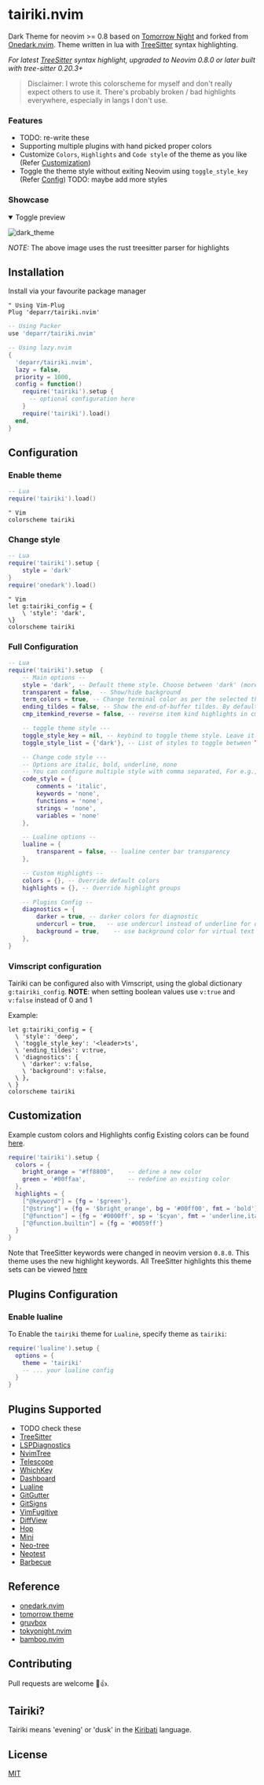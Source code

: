<h1 align="left">
tairiki.nvim
</h1>

Dark Theme for neovim >= 0.8 based on [Tomorrow Night](https://github.com/chriskempson/tomorrow-theme) and forked from [Onedark.nvim](https://github.com/navarasu/onedark.nvim). Theme written in lua with [TreeSitter](https://github.com/nvim-treesitter/nvim-treesitter) syntax highlighting.

*For latest [TreeSitter](https://github.com/nvim-treesitter/nvim-treesitter) syntax highlight, upgraded to Neovim 0.8.0 or later built with tree-sitter 0.20.3+*

> Disclaimer: I wrote this colorscheme for myself and don't really expect others to use it. There's probably broken / bad highlights everywhere, especially in langs I don't use.

### Features
  * TODO: re-write these
  * Supporting multiple plugins with hand picked proper colors
  * Customize `Colors`, `Highlights` and `Code style` of the theme as you like (Refer [Customization](#customization))
  * Toggle the theme style without exiting Neovim using `toggle_style_key` (Refer [Config](#default-configuration)) TODO: maybe add more styles

### Showcase
<details open>
<summary>Toggle preview</summary>
	
![dark_theme](https://github.com/deparr/tairiki.nvim/assets/37233002/ad842387-ad87-4f69-a2c9-8531c5b592b9)

_NOTE:_ The above image uses the rust treesitter parser for highlights

</details>

## Installation
Install via your favourite package manager
```vim
" Using Vim-Plug
Plug 'deparr/tairiki.nvim'
```

```lua
-- Using Packer
use 'deparr/tairiki.nvim'
```

```lua
-- Using lazy.nvim
{
  'deparr/tairiki.nvim',
  lazy = false,
  priority = 1000,
  config = function()
    require('tairiki').setup {
      -- optional configuration here
    }
    require('tairiki').load()
  end,
}
```

## Configuration

### Enable theme

```lua
-- Lua
require('tairiki').load()
```

```vim
" Vim
colorscheme tairiki
```

### Change style

```lua
-- Lua
require('tairiki').setup {
    style = 'dark'
}
require('onedark').load()
```

```vim
" Vim
let g:tairiki_config = {
    \ 'style': 'dark',
\}
colorscheme tairiki
```

### Full Configuration

```lua
-- Lua
require('tairiki').setup  {
    -- Main options --
    style = 'dark', -- Default theme style. Choose between 'dark' (more styles on the way)
    transparent = false,  -- Show/hide background
    term_colors = true, -- Change terminal color as per the selected theme style
    ending_tildes = false, -- Show the end-of-buffer tildes. By default they are hidden
    cmp_itemkind_reverse = false, -- reverse item kind highlights in cmp menu

    -- toggle theme style ---
    toggle_style_key = nil, -- keybind to toggle theme style. Leave it nil to disable it, or set it to a string, for example "<leader>ts"
    toggle_style_list = {'dark'}, -- List of styles to toggle between TODO

    -- Change code style ---
    -- Options are italic, bold, underline, none
    -- You can configure multiple style with comma separated, For e.g., keywords = 'italic,bold'
    code_style = {
        comments = 'italic',
        keywords = 'none',
        functions = 'none',
        strings = 'none',
        variables = 'none'
    },

    -- Lualine options --
    lualine = {
        transparent = false, -- lualine center bar transparency
    },

    -- Custom Highlights --
    colors = {}, -- Override default colors
    highlights = {}, -- Override highlight groups

    -- Plugins Config --
    diagnostics = {
        darker = true, -- darker colors for diagnostic
        undercurl = true,   -- use undercurl instead of underline for diagnostics
        background = true,    -- use background color for virtual text
    },
}
```

### Vimscript configuration

Tairiki can be configured also with Vimscript, using the global dictionary `g:tairiki_config`.
**NOTE**: when setting boolean values use `v:true` and `v:false` instead of 0 and 1

Example:
```vim
let g:tairiki_config = {
  \ 'style': 'deep',
  \ 'toggle_style_key': '<leader>ts',
  \ 'ending_tildes': v:true,
  \ 'diagnostics': {
    \ 'darker': v:false,
    \ 'background': v:false,
  \ },
\ }
colorscheme tairiki
```

## Customization

Example custom colors and Highlights config
Existing colors can be found [here](https://github.com/deparr/tairiki.nvim/blob/master/lua/tairiki/palette.lua).

```lua
require('tairiki').setup {
  colors = {
    bright_orange = "#ff8800",    -- define a new color
    green = '#00ffaa',            -- redefine an existing color
  },
  highlights = {
    ["@keyword"] = {fg = '$green'},
    ["@string"] = {fg = '$bright_orange', bg = '#00ff00', fmt = 'bold'},
    ["@function"] = {fg = '#0000ff', sp = '$cyan', fmt = 'underline,italic'},
    ["@function.builtin"] = {fg = '#0059ff'}
  }
}
```
Note that TreeSitter keywords were changed in neovim version `0.8.0`.
This theme uses the new highlight keywords. All TreeSitter highlights this theme sets can be viewed [here](https://github.com/deparr/tairiki.nvim/blob/master/lua/tairiki/highlights.lua#L141-L230)

## Plugins Configuration

### Enable lualine
To Enable the `tairiki` theme for `Lualine`, specify theme as `tairiki`:

```lua
require('lualine').setup {
  options = {
    theme = 'tairiki'
    -- ... your lualine config
  }
}
```

## Plugins Supported
  + TODO check these
  + [TreeSitter](https://github.com/nvim-treesitter/nvim-treesitter)
  + [LSPDiagnostics](https://neovim.io/doc/user/lsp.html)
  + [NvimTree](https://github.com/kyazdani42/nvim-tree.lua)
  + [Telescope](https://github.com/nvim-telescope/telescope.nvim)
  + [WhichKey](https://github.com/folke/which-key.nvim)
  + [Dashboard](https://github.com/glepnir/dashboard-nvim)
  + [Lualine](https://github.com/hoob3rt/lualine.nvim)
  + [GitGutter](https://github.com/airblade/vim-gitgutter)
  + [GitSigns](https://github.com/lewis6991/gitsigns.nvim)
  + [VimFugitive](https://github.com/tpope/vim-fugitive)
  + [DiffView](https://github.com/sindrets/diffview.nvim)
  + [Hop](https://github.com/phaazon/hop.nvim)
  + [Mini](https://github.com/echasnovski/mini.nvim)
  + [Neo-tree](https://github.com/nvim-neo-tree/neo-tree.nvim)
  + [Neotest](https://github.com/nvim-neotest/neotest)
  + [Barbecue](https://github.com/utilyre/barbecue.nvim)

## Reference
  * [onedark.nvim](https://github.com/navarasu/onedark.nvim)
  * [tomorrow theme](https://github.com/chriskempson/tomorrow-theme)
  * [gruvbox](https://github.com/morhetz/gruvbox)
  * [tokyonight.nvim](https://github.com/folke/tokyonight.nvim)
  * [bamboo.nvim](https://github.com/ribru17/bamboo.nvim)

## Contributing

Pull requests are welcome 🎉👍.

## Tairiki?
Tairiki means 'evening' or 'dusk' in the [Kiribati](https://en.wikipedia.org/wiki/Kiribati) language.


## License

[MIT](https://choosealicense.com/licenses/mit/)
